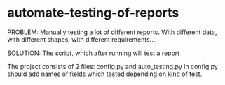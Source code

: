 # automate-testing-of-reports

PROBLEM:
    Manually testing a lot of different reports. With different data, with different shapes, with different requirements...

SOLUTION:
    The script, which after running will test a report

The project consists of 2 files: config.py and auto_testing.py
In config.py should add names of fields which tested depending on kind of test.
